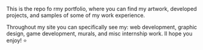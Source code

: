 This is the repo fo rmy portfolio, where you can find my artwork, developed projects, and samples of some of my work experience. 

Throughout my site you can specifically see my: web development, graphic design, game development, murals, and misc internship work. II hope you enjoy! ⭐
